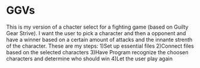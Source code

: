 # GGVs
This is my version of a chacter select for a fighting game (based on Guilty Gear Strive). I want the user to pick a character and then a opponent and have a winner based on a certain amount
of attacks and the innante strenth of the character. These are my steps:
1)Set up essential files
2)Connect files based on the selected characters
3)Have Program recognize the choosen characters and determine who should win
4)Let the user play again
